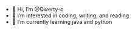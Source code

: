 - 👋 Hi, I’m @Qwerty-o
- 👀 I’m interested in coding, writing, and reading
- 🌱 I’m currently learning java and python

<!---
Qwerty-o/Qwerty-o is a ✨ special ✨ repository because its `README.md` (this file) appears on your GitHub profile.
You can click the Preview link to take a look at your changes.
--->

